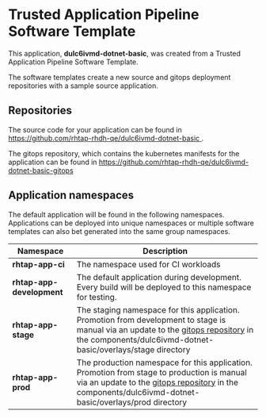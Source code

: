 # Trusted Application Pipeline Software Template

This application, **dulc6ivmd-dotnet-basic**, was created from a Trusted Application Pipeline Software Template.

The software templates create a new source and gitops deployment repositories with a sample source application. 

## Repositories

The source code for your application can be found in [https://github.com/rhtap-rhdh-qe/dulc6ivmd-dotnet-basic ](https://github.com/rhtap-rhdh-qe/dulc6ivmd-dotnet-basic ).
 
The gitops repository, which contains the kubernetes manifests for the application can be found in 
[https://github.com/rhtap-rhdh-qe/dulc6ivmd-dotnet-basic-gitops ](https://github.com/rhtap-rhdh-qe/dulc6ivmd-dotnet-basic-gitops ) 

## Application namespaces 

The default application will be found in the following namespaces. Applications can be deployed into unique namespaces or multiple software templates can also bet generated into the same group namespaces.  

|  Namespace   |  Description   |  
| -------- | -------- |
| **rhtap-app-ci** | The namespace used for CI workloads |
| **rhtap-app-development** | The default application during development. Every build will be deployed to this namespace for testing. |
| **rhtap-app-stage** | The staging namespace for this application. Promotion from development to stage is manual via an update to the [gitops repository](https://github.com/rhtap-rhdh-qe/dulc6ivmd-dotnet-basic-gitops ) in the components/dulc6ivmd-dotnet-basic/overlays/stage directory |
| **rhtap-app-prod** | The production namespace for this application. Promotion from stage to production is manual via an update to the [gitops repository](https://github.com/rhtap-rhdh-qe/dulc6ivmd-dotnet-basic-gitops ) in the components/dulc6ivmd-dotnet-basic/overlays/prod directory |